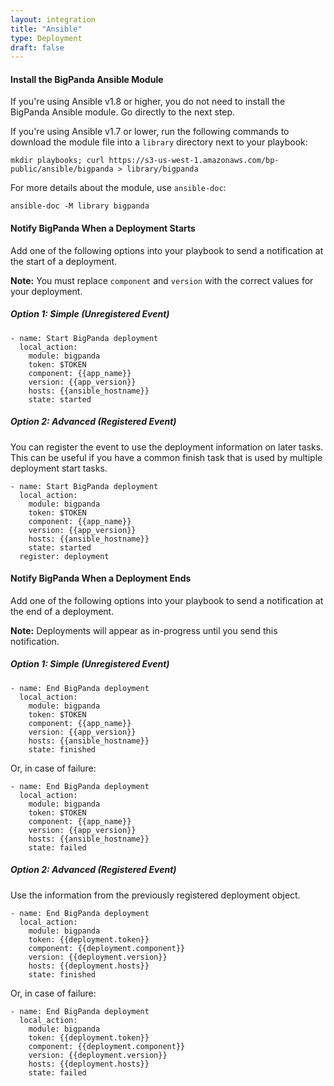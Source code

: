 ```yaml
---
layout: integration 
title: "Ansible"
type: Deployment
draft: false
---
```


#### Install the BigPanda Ansible Module
If you're using Ansible v1.8 or higher, you do not need to install the BigPanda Ansible module. Go directly to the next step.

If you're using Ansible v1.7 or lower, run the following commands to download the module file into a `library` directory next to your playbook:

    mkdir playbooks; curl https://s3-us-west-1.amazonaws.com/bp-public/ansible/bigpanda > library/bigpanda

For more details about the module, use `ansible-doc`:

    ansible-doc -M library bigpanda

<!-- section-separator -->

#### Notify BigPanda When a Deployment Starts
Add one of the following options into your playbook to send a notification at the start of a deployment.

**Note:** You must replace `component` and `version` with the correct values for your deployment.

##### Option 1: Simple (Unregistered Event)

    - name: Start BigPanda deployment
      local_action:
        module: bigpanda
        token: $TOKEN
        component: {{app_name}}
        version: {{app_version}}
        hosts: {{ansible_hostname}}
        state: started

##### Option 2: Advanced (Registered Event)
You can register the event to use the deployment information on later tasks. This can be useful if you have a common finish task that is used by multiple deployment start tasks.

    - name: Start BigPanda deployment
      local_action:
        module: bigpanda
        token: $TOKEN
        component: {{app_name}}
        version: {{app_version}}
        hosts: {{ansible_hostname}}
        state: started
      register: deployment

<!-- section-separator -->

#### Notify BigPanda When a Deployment Ends
Add one of the following options into your playbook to send a notification at the end of a deployment.

**Note:** Deployments will appear as in-progress until you send this notification.

##### Option 1: Simple (Unregistered Event)

    - name: End BigPanda deployment
      local_action:
        module: bigpanda
        token: $TOKEN
        component: {{app_name}}
        version: {{app_version}}
        hosts: {{ansible_hostname}}
        state: finished

Or, in case of failure:

    - name: End BigPanda deployment
      local_action:
        module: bigpanda
        token: $TOKEN
        component: {{app_name}}
        version: {{app_version}}
        hosts: {{ansible_hostname}}
        state: failed


##### Option 2: Advanced (Registered Event)
Use the information from the previously registered deployment object.

    - name: End BigPanda deployment
      local_action:
        module: bigpanda
        token: {{deployment.token}}
        component: {{deployment.component}}
        version: {{deployment.version}}
        hosts: {{deployment.hosts}}
        state: finished

Or, in case of failure:

    - name: End BigPanda deployment
      local_action:
        module: bigpanda
        token: {{deployment.token}}
        component: {{deployment.component}}
        version: {{deployment.version}}
        hosts: {{deployment.hosts}}
        state: failed
